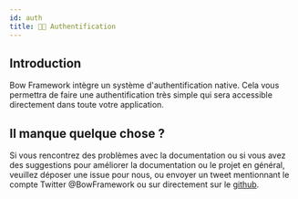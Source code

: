 ```yaml
---
id: auth
title: 👮🏽 Authentification
---
```


## Introduction

Bow Framework intègre un système d'authentification native. Cela vous permettra de faire une authentification très simple qui sera accessible directement dans toute votre application.

## Il manque quelque chose ?

Si vous rencontrez des problèmes avec la documentation ou si vous avez des suggestions pour améliorer la documentation ou le projet en général, veuillez déposer une issue pour nous, ou envoyer un tweet mentionnant le compte Twitter @BowFramework ou sur directement sur le [github](https://github.com/bowphp/docs/issues).
